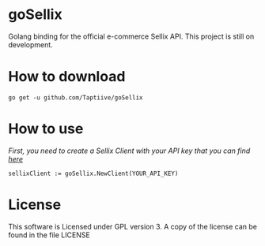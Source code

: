 # goSellix
Golang binding for the official e-commerce Sellix API.
This project is still on development.

# How to download
    go get -u github.com/Taptiive/goSellix

# How to use
_First, you need to create a Sellix Client with your API key that you can find [here](https://dashboard.sellix.io/settings/security)_
```
sellixClient := goSellix.NewClient(YOUR_API_KEY)
```

# License
This software is Licensed under GPL version 3. A copy of the license can be found in the file LICENSE
